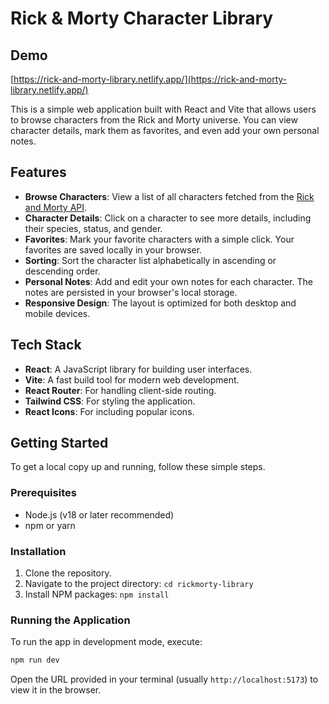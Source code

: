 # Rick & Morty Character Library

## Demo

[https://rick-and-morty-library.netlify.app/](https://rick-and-morty-library.netlify.app/)

This is a simple web application built with React and Vite that allows users to browse characters from the Rick and Morty universe. You can view character details, mark them as favorites, and even add your own personal notes.

## Features

-   **Browse Characters**: View a list of all characters fetched from the [Rick and Morty API](https://rickandmortyapi.com/).
-   **Character Details**: Click on a character to see more details, including their species, status, and gender.
-   **Favorites**: Mark your favorite characters with a simple click. Your favorites are saved locally in your browser.
-   **Sorting**: Sort the character list alphabetically in ascending or descending order.
-   **Personal Notes**: Add and edit your own notes for each character. The notes are persisted in your browser's local storage.
-   **Responsive Design**: The layout is optimized for both desktop and mobile devices.

## Tech Stack

-   **React**: A JavaScript library for building user interfaces.
-   **Vite**: A fast build tool for modern web development.
-   **React Router**: For handling client-side routing.
-   **Tailwind CSS**: For styling the application.
-   **React Icons**: For including popular icons.

## Getting Started

To get a local copy up and running, follow these simple steps.

### Prerequisites

-   Node.js (v18 or later recommended)
-   npm or yarn

### Installation

1.  Clone the repository.
2.  Navigate to the project directory: `cd rickmorty-library`
3.  Install NPM packages: `npm install`

### Running the Application

To run the app in development mode, execute:

```sh
npm run dev
```

Open the URL provided in your terminal (usually `http://localhost:5173`) to view it in the browser.
